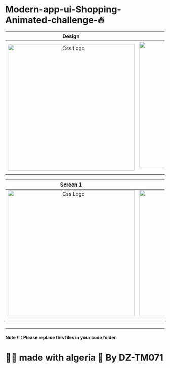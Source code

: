 # Modern-app-ui-Shopping-Animated-challenge-🔥
<!--
![Capture d’écran 2022-08-25 123440](https://user-images.githubusercontent.com/69757558/186706291-bbd84a78-85d5-429a-b51c-d3b1db0f6003.png)
![Capture d’écran 2022-08-25 162039](https://user-images.githubusercontent.com/69757558/186706303-3a5a3ab0-8bb2-4a07-a331-2e58544a013c.png)
![Screenshot_1661440861](https://user-images.githubusercontent.com/69757558/186706405-9124c026-9893-419c-82d5-cbea6ba5dcc9.png)


![Screenshot_1661440849](https://user-images.githubusercontent.com/69757558/186706342-6da9d2bf-a479-408d-89fb-2350cffb5ca0.png)
![Screenshot_1661440851](https://user-images.githubusercontent.com/69757558/186706381-4d1dc7cf-ca90-49c2-b894-ba0e4b6ad8e4.png) -->


<table>
<thead>
<tr>
<th align="center">Design</th>
  
  
<th align="center">My Design Code</th>

</tr>
</thead>
<tbody>
<tr>
  
<td align="center">


  <a target="_blank" rel="" href="https://user-images.githubusercontent.com/69757558/186706291-bbd84a78-85d5-429a-b51c-d3b1db0f6003.png">
        <img src="https://user-images.githubusercontent.com/69757558/186706291-bbd84a78-85d5-429a-b51c-d3b1db0f6003.png" alt="Css Logo" with="200" height="400"/>



  </a>
  </td>
  
<td align="center">
  <a target="_blank" rel="" href="https://user-images.githubusercontent.com/69757558/186706303-3a5a3ab0-8bb2-4a07-a331-2e58544a013c.png">
      <img src="https://user-images.githubusercontent.com/69757558/186706303-3a5a3ab0-8bb2-4a07-a331-2e58544a013c.png" alt="Css Logo" with="200" height="400"/>

  </a></td>
  
 
  
  
</tr>
  
  
  
  
</tbody>
  
</table>



<table>
<thead>
<tr>
  
  
  <th align="center">Screen 1</th>
  
  <th align="center">Screen 2</th>
  
 <th align="center">Screen 3</th>
  
  

</tr>
</thead>
<tbody>
<tr>
  
  
  <td align="center">
  <a target="_blank" rel="" href="https://user-images.githubusercontent.com/69757558/186706405-9124c026-9893-419c-82d5-cbea6ba5dcc9.png">
<img src="https://user-images.githubusercontent.com/69757558/186706405-9124c026-9893-419c-82d5-cbea6ba5dcc9.png" alt="Css Logo" with="200" height="400"/>

  </a></td>
  
   
  <td align="center">
    
    
  <a target="_blank" rel="" href="https://user-images.githubusercontent.com/69757558/186706342-6da9d2bf-a479-408d-89fb-2350cffb5ca0.png">

<img src="https://user-images.githubusercontent.com/69757558/186706342-6da9d2bf-a479-408d-89fb-2350cffb5ca0.png" alt="Css Logo" with="200" height="400"/> 

  </a></td>
  
    
  <td align="center">
  <a target="_blank" rel="" href="https://user-images.githubusercontent.com/69757558/186706381-4d1dc7cf-ca90-49c2-b894-ba0e4b6ad8e4.png">

<img src="https://user-images.githubusercontent.com/69757558/186706381-4d1dc7cf-ca90-49c2-b894-ba0e4b6ad8e4.png" alt="Css Logo" with="200" height="400"/> 

  </a></td>
  
</tr>
</tbody>
</table>




 <hr>
  <h4> Note !! : Please replace this files in your code folder </h4>

<h1> 🐱‍👤 made with algeria 🖤 By DZ-TM071 </h1>
